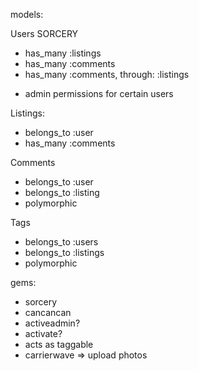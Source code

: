 models:

Users SORCERY
- has_many :listings
- has_many :comments
- has_many :comments, through: :listings
* admin permissions for certain users


Listings:
- belongs_to :user
- has_many :comments


Comments
- belongs_to :user
- belongs_to :listing
- polymorphic

Tags
- belongs_to :users
- belongs_to :listings
- polymorphic

gems:
- sorcery
- cancancan
- activeadmin?
- activate?
- acts as taggable
- carrierwave => upload photos

